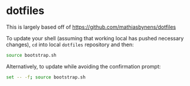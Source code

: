 # dotfiles

This is largely based off of https://github.com/mathiasbynens/dotfiles

To update your shell (assuming that working local has pushed necessary changes), `cd` into local `dotfiles` repository and then:

```bash
source bootstrap.sh
```

Alternatively, to update while avoiding the confirmation prompt:

```bash
set -- -f; source bootstrap.sh
```
